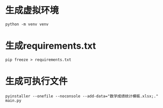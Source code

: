 # 生成虚拟环境
```shell
python -m venv venv
```
# 生成requirements.txt
```shell
pip freeze > requirements.txt
```
# 生成可执行文件
```shell
pyinstaller --onefile --noconsole --add-data="数学成绩统计模板.xlsx;."  main.py
```
